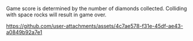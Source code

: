 Game score is determined by the number of diamonds collected. 
Colliding with space rocks will result in game over.

https://github.com/user-attachments/assets/4c7ae578-f31e-45df-ae43-a0849b92a7e1

